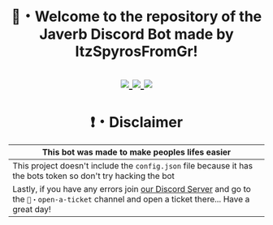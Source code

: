 <h1 align="center">
👋・Welcome to the repository of the Javerb Discord Bot made by ItzSpyrosFromGr!

<p align="center">
  <a href="https://discordjs.guide/preparations/">
    <img src="https://img.shields.io/badge/discord.js-14-yellow">
  </a>
  <a href="https://nodejs.org/dist/v18.16.0/node-v18.16.0-x64.msi">
    <img src="https://img.shields.io/badge/node.js-v18.16.0-brightgreen">
  </a>
  <a href="https://discord.gg/DgzaQ9gUXH">
    <img src="https://img.shields.io/badge/Discord%20Server%20Link-discord.gg%2FDgzaQ9gUXH-blueviolet">
  </a>

<h1 align="center">
❗・Disclaimer

|This bot was made to make peoples lifes easier|
|----------------------------------------------|
|This project doesn't include the `config.json` file because it has the bots token so don't try hacking the bot|
|Lastly, if you have any errors join [our Discord Server](https://DgzaQ9gUXH) and go to the `🎫・open-a-ticket` channel and open a ticket there... Have a great day!|
